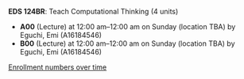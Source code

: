 **EDS 124BR**: Teach Computational Thinking (4 units)

- **A00** (Lecture) at 12:00 am–12:00 am on Sunday (location TBA) by Eguchi, Emi (A16184546)
- **B00** (Lecture) at 12:00 am–12:00 am on Sunday (location TBA) by Eguchi, Emi (A16184546)

[Enrollment numbers over time](./EDS124BR.tsv)
